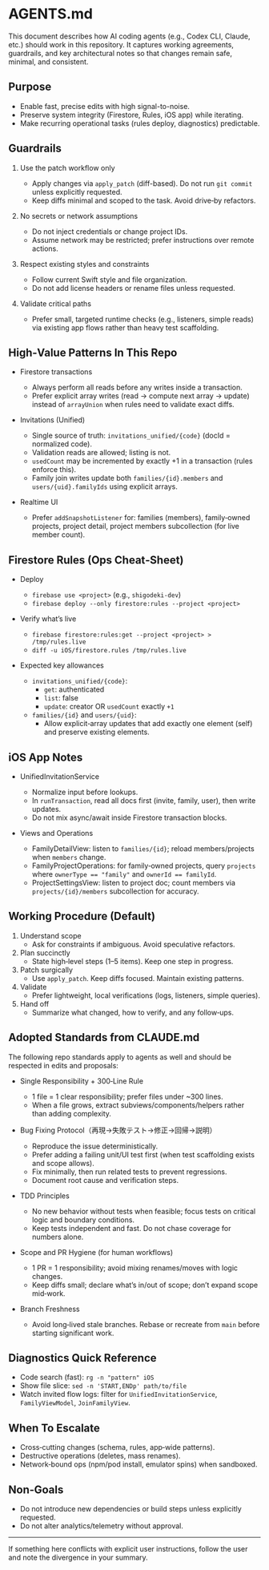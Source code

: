 # AGENTS.md

This document describes how AI coding agents (e.g., Codex CLI, Claude, etc.) should work in this repository. It captures working agreements, guardrails, and key architectural notes so that changes remain safe, minimal, and consistent.

## Purpose

- Enable fast, precise edits with high signal-to-noise.
- Preserve system integrity (Firestore, Rules, iOS app) while iterating.
- Make recurring operational tasks (rules deploy, diagnostics) predictable.

## Guardrails

1. Use the patch workflow only
   - Apply changes via `apply_patch` (diff-based). Do not run `git commit` unless explicitly requested.
   - Keep diffs minimal and scoped to the task. Avoid drive‑by refactors.

2. No secrets or network assumptions
   - Do not inject credentials or change project IDs.
   - Assume network may be restricted; prefer instructions over remote actions.

3. Respect existing styles and constraints
   - Follow current Swift style and file organization.
   - Do not add license headers or rename files unless requested.

4. Validate critical paths
   - Prefer small, targeted runtime checks (e.g., listeners, simple reads) via existing app flows rather than heavy test scaffolding.

## High‑Value Patterns In This Repo

- Firestore transactions
  - Always perform all reads before any writes inside a transaction.
  - Prefer explicit array writes (read → compute next array → update) instead of `arrayUnion` when rules need to validate exact diffs.

- Invitations (Unified)
  - Single source of truth: `invitations_unified/{code}` (docId = normalized code).
  - Validation reads are allowed; listing is not.
  - `usedCount` may be incremented by exactly +1 in a transaction (rules enforce this).
  - Family join writes update both `families/{id}.members` and `users/{uid}.familyIds` using explicit arrays.

- Realtime UI
  - Prefer `addSnapshotListener` for: families (members), family‑owned projects, project detail, project members subcollection (for live member count).

## Firestore Rules (Ops Cheat‑Sheet)

- Deploy
  - `firebase use <project>` (e.g., `shigodeki-dev`)
  - `firebase deploy --only firestore:rules --project <project>`

- Verify what’s live
  - `firebase firestore:rules:get --project <project> > /tmp/rules.live`
  - `diff -u iOS/firestore.rules /tmp/rules.live`

- Expected key allowances
  - `invitations_unified/{code}`:
    - `get`: authenticated
    - `list`: false
    - `update`: creator OR `usedCount` exactly `+1`
  - `families/{id}` and `users/{uid}`:
    - Allow explicit‑array updates that add exactly one element (self) and preserve existing elements.

## iOS App Notes

- UnifiedInvitationService
  - Normalize input before lookups.
  - In `runTransaction`, read all docs first (invite, family, user), then write updates.
  - Do not mix async/await inside Firestore transaction blocks.

- Views and Operations
  - FamilyDetailView: listen to `families/{id}`; reload members/projects when `members` change.
  - FamilyProjectOperations: for family‑owned projects, query `projects` where `ownerType == "family"` and `ownerId == familyId`.
  - ProjectSettingsView: listen to project doc; count members via `projects/{id}/members` subcollection for accuracy.

## Working Procedure (Default)

1. Understand scope
   - Ask for constraints if ambiguous. Avoid speculative refactors.
2. Plan succinctly
   - State high‑level steps (1–5 items). Keep one step in progress.
3. Patch surgically
   - Use `apply_patch`. Keep diffs focused. Maintain existing patterns.
4. Validate
   - Prefer lightweight, local verifications (logs, listeners, simple queries).
5. Hand off
   - Summarize what changed, how to verify, and any follow‑ups.

## Adopted Standards from CLAUDE.md

The following repo standards apply to agents as well and should be respected in edits and proposals:

- Single Responsibility + 300‑Line Rule
  - 1 file = 1 clear responsibility; prefer files under ~300 lines.
  - When a file grows, extract subviews/components/helpers rather than adding complexity.

- Bug Fixing Protocol（再現→失敗テスト→修正→回帰→説明）
  - Reproduce the issue deterministically.
  - Prefer adding a failing unit/UI test first (when test scaffolding exists and scope allows).
  - Fix minimally, then run related tests to prevent regressions.
  - Document root cause and verification steps.

- TDD Principles
  - No new behavior without tests when feasible; focus tests on critical logic and boundary conditions.
  - Keep tests independent and fast. Do not chase coverage for numbers alone.

- Scope and PR Hygiene (for human workflows)
  - 1 PR = 1 responsibility; avoid mixing renames/moves with logic changes.
  - Keep diffs small; declare what’s in/out of scope; don’t expand scope mid‑work.

- Branch Freshness
  - Avoid long‑lived stale branches. Rebase or recreate from `main` before starting significant work.

## Diagnostics Quick Reference

- Code search (fast): `rg -n "pattern" iOS`
- Show file slice: `sed -n 'START,ENDp' path/to/file`
- Watch invited flow logs: filter for `UnifiedInvitationService`, `FamilyViewModel`, `JoinFamilyView`.

## When To Escalate

- Cross‑cutting changes (schema, rules, app‑wide patterns).
- Destructive operations (deletes, mass renames).
- Network‑bound ops (npm/pod install, emulator spins) when sandboxed.

## Non‑Goals

- Do not introduce new dependencies or build steps unless explicitly requested.
- Do not alter analytics/telemetry without approval.

---

If something here conflicts with explicit user instructions, follow the user and note the divergence in your summary.
